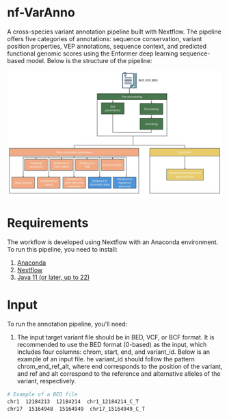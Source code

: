 # nf-VarAnno
A cross-species variant annotation pipeline built with Nextflow. The pipeline offers five categories of annotations: sequence conservation, variant position properties, VEP annotations, sequence context, and predicted functional genomic scores using the Enformer deep learning sequence-based model. Below is the structure of the pipeline:

![Pipeline structure](images/pipeline_structure.jpg)

# Requirements
The workflow is developed using Nextflow with an Anaconda environment. To run this pipeline, you need to install:
1. [Anaconda](https://www.anaconda.com/products/individual)
2. [Nextflow](https://www.nextflow.io/)
3. [Java 11 (or later, up to 22)](http://www.oracle.com/technetwork/java/javase/downloads/index.html)

# Input
To run the annotation pipeline, you'll need:
1. The input target variant file should be in BED, VCF, or BCF format. It is recommended to use the BED format (0-based) as the input, which includes four columns: chrom, start, end, and variant_id. Below is an example of an input file. he variant_id should follow the pattern chrom_end_ref_alt, where end corresponds to the position of the variant, and ref and alt correspond to the reference and alternative alleles of the variant, respectively.
  ```bash
  # Example of a BED file
  chr1  12184213  12184214  chr1_12184214_C_T
  chr17  15164948  15164949  chr17_15164949_C_T

